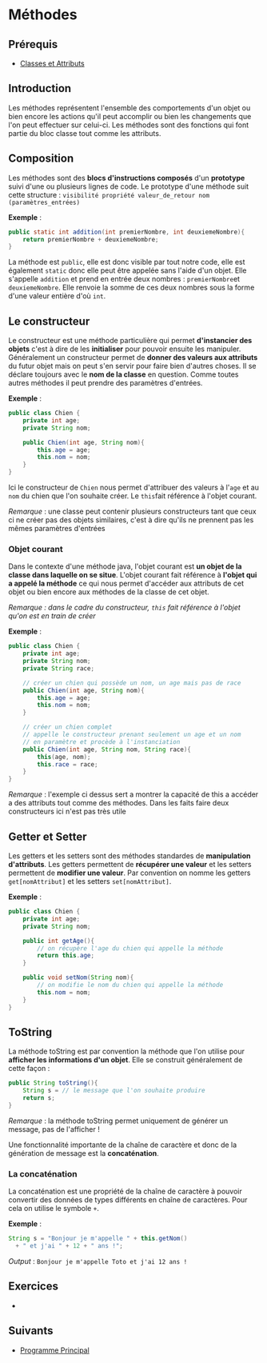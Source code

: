 # Méthodes

## Prérequis

+ [Classes et Attributs]()

## Introduction

Les méthodes représentent l'ensemble des comportements d'un objet ou bien encore les actions qu'il peut accomplir ou bien les changements que l'on peut effectuer sur celui-ci. Les méthodes sont des fonctions qui font partie du bloc classe tout comme les attributs.

## Composition

Les méthodes sont des **blocs d'instructions composés** d'un **prototype** suivi d'une ou plusieurs lignes de code.
Le prototype d'une méthode suit cette structure : `visibilité propriété valeur_de_retour nom (paramètres_entrées)`

**Exemple** :

```java
public static int addition(int premierNombre, int deuxiemeNombre){
    return premierNombre + deuxiemeNombre;
}
```

La méthode est `public`, elle est donc visible par tout notre code, elle est également `static` donc elle peut être appelée sans l'aide d'un objet.
Elle s'appelle `addition` et prend en entrée deux nombres : `premierNombre`et `deuxiemeNombre`.
Elle renvoie la somme de ces deux nombres sous la forme d'une valeur entière d'où `int`.

## Le constructeur

Le constructeur est une méthode particulière qui permet **d'instancier des objets** c'est à dire de les **initialiser** pour pouvoir ensuite les manipuler. Généralement un constructeur permet de **donner des valeurs aux attributs** du futur objet mais on peut s'en servir pour faire bien d'autres choses. Il se déclare toujours avec le **nom de la classe** en question. Comme toutes autres méthodes il peut prendre des paramètres d'entrées.

**Exemple** :

```java
public class Chien {
    private int age;
    private String nom;

    public Chien(int age, String nom){
        this.age = age;
        this.nom = nom;
    }
}
```

Ici le constructeur de `Chien` nous permet d'attribuer des valeurs à l'`age` et au `nom` du chien que l'on souhaite créer. Le `this`fait référence à l'objet courant.

*Remarque* : une classe peut contenir plusieurs constructeurs tant que ceux ci ne créer pas des objets similaires, c'est à dire qu'ils ne prennent pas les mêmes paramètres d'entrées

### Objet courant

Dans le contexte d'une méthode java, l'objet courant est **un objet de la classe dans laquelle on se situe**. L'objet courant fait référence à **l'objet qui a appelé la méthode** ce qui nous permet d'accéder aux attributs de cet objet ou bien encore aux méthodes de la classe de cet objet.

*Remarque : dans le cadre du constructeur, `this` fait référence à l'objet qu'on est en train de créer*

**Exemple** :

```java
public class Chien {
    private int age;
    private String nom;
    private String race;

    // créer un chien qui possède un nom, un age mais pas de race
    public Chien(int age, String nom){
        this.age = age;
        this.nom = nom;
    }

    // créer un chien complet
    // appelle le constructeur prenant seulement un age et un nom
    // en paramètre et procède à l'instanciation
    public Chien(int age, String nom, String race){
        this(age, nom);
        this.race = race;
    }
}
```

*Remarque* : l'exemple ci dessus sert a montrer la capacité de this a accéder a des attributs tout comme des méthodes. Dans les faits faire deux constructeurs ici n'est pas très utile

## Getter et Setter

Les getters et les setters sont des méthodes standardes de **manipulation d'attributs**. Les getters permettent de **récupérer une valeur** et les setters permettent de **modifier une valeur**. Par convention on nomme les getters `get[nomAttribut]` et les setters `set[nomAttribut]`.

**Exemple** :

```java
public class Chien {
    private int age;
    private String nom;

    public int getAge(){
        // on récupère l'age du chien qui appelle la méthode
        return this.age;
    }

    public void setNom(String nom){
        // on modifie le nom du chien qui appelle la méthode
        this.nom = nom;
    }
}
```

## ToString

La méthode toString est par convention la méthode que l'on utilise pour **afficher les informations d'un objet**.
Elle se construit généralement de cette façon :

```java
public String toString(){
    String s = // le message que l'on souhaite produire
    return s;
}
```

*Remarque* : la méthode toString permet uniquement de générer un message, pas de l'afficher !

Une fonctionnalité importante de la chaîne de caractère et donc de la génération de message est la **concaténation**.

### La concaténation

La concaténation est une propriété de la chaîne de caractère à pouvoir convertir des données de types différents en chaîne de caractères.
Pour cela on utilise le symbole `+`.

**Exemple** :

```java
String s = "Bonjour je m'appelle " + this.getNom()
  + " et j'ai " + 12 + " ans !";
```

*Output* : `Bonjour je m'appelle Toto et j'ai 12 ans !`

## Exercices

+

## Suivants

+ [Programme Principal]()
